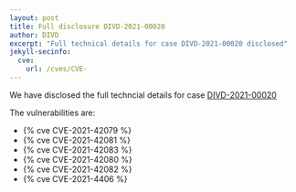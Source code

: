 ```yaml
---
layout: post
title: Full disclosure DIVD-2021-00020
author: DIVD
excerpt: "Full technical details for case DIVD-2021-00020 disclosed"
jekyll-secinfo:
  cve:
    url: /cves/CVE-
---
```

We have disclosed the full techncial details for case [DIVD-2021-00020](/DIVD-2021-00020)

The vulnerabilities are:
* {% cve CVE-2021-42079 %}
* {% cve CVE-2021-42081 %}
* {% cve CVE-2021-42083 %}
* {% cve CVE-2021-42080 %}
* {% cve CVE-2021-42082 %}
* {% cve CVE-2021-4406 %}